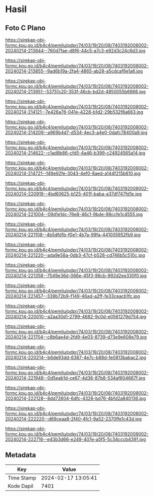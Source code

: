 # Hasil

## Foto C Plano

https://sirekap-obj-formc.kpu.go.id/b4c4/pemilu/pdpr/74/03/19/20/08/7403192008002-20240214-213644--760d7fae-d8f6-44c5-a7c3-e92d3c24c6d3.jpg

https://sirekap-obj-formc.kpu.go.id/b4c4/pemilu/pdpr/74/03/19/20/08/7403192008002-20240214-213855--9ad6b19a-2fa4-4865-ab28-a5cdcaf6e1a6.jpg

https://sirekap-obj-formc.kpu.go.id/b4c4/pemilu/pdpr/74/03/19/20/08/7403192008002-20240214-213951--53751c20-353f-46cb-bd2d-4850055b6666.jpg

https://sirekap-obj-formc.kpu.go.id/b4c4/pemilu/pdpr/74/03/19/20/08/7403192008002-20240214-214121--7e426a76-041e-4228-b1d2-29b532f8a663.jpg

https://sirekap-obj-formc.kpu.go.id/b4c4/pemilu/pdpr/74/03/19/20/08/7403192008002-20240214-214209--a969b4d7-d534-4ec3-a4e0-0dafc78400a9.jpg

https://sirekap-obj-formc.kpu.go.id/b4c4/pemilu/pdpr/74/03/19/20/08/7403192008002-20240214-214622--c1ad8b86-cfd5-4a46-b399-c24924565a14.jpg

https://sirekap-obj-formc.kpu.go.id/b4c4/pemilu/pdpr/74/03/19/20/08/7403192008002-20240214-214721--f49e92fe-3043-4ef0-8aed-a144f215b610.jpg

https://sirekap-obj-formc.kpu.go.id/b4c4/pemilu/pdpr/74/03/19/20/08/7403192008002-20240214-220919--4bd60625-b125-401f-baba-a37df747fd1e.jpg

https://sirekap-obj-formc.kpu.go.id/b4c4/pemilu/pdpr/74/03/19/20/08/7403192008002-20240214-221004--09d1e1dc-76e8-46c1-9bde-98ccfe1c4555.jpg

https://sirekap-obj-formc.kpu.go.id/b4c4/pemilu/pdpr/74/03/19/20/08/7403192008002-20240214-221108--4b5dfd1b-f0e1-4b7a-99fa-441005952fb9.jpg

https://sirekap-obj-formc.kpu.go.id/b4c4/pemilu/pdpr/74/03/19/20/08/7403192008002-20240214-221220--ada9e58a-0db3-47cf-b528-cd746b5c510c.jpg

https://sirekap-obj-formc.kpu.go.id/b4c4/pemilu/pdpr/74/03/19/20/08/7403192008002-20240214-221358--7549e36d-066e-45f3-86cb-992d2ee330f0.jpg

https://sirekap-obj-formc.kpu.go.id/b4c4/pemilu/pdpr/74/03/19/20/08/7403192008002-20240214-221457--339b72b9-f149-46ad-a2ff-fe33ceacb1fc.jpg

https://sirekap-obj-formc.kpu.go.id/b4c4/pemilu/pdpr/74/03/19/20/08/7403192008002-20240214-220010--a2aa30d1-2799-4682-9c0d-e0561279d754.jpg

https://sirekap-obj-formc.kpu.go.id/b4c4/pemilu/pdpr/74/03/19/20/08/7403192008002-20240214-221704--c8b6ae4d-2fd9-4e03-8739-d73e9e608e79.jpg

https://sirekap-obj-formc.kpu.go.id/b4c4/pemilu/pdpr/74/03/19/20/08/7403192008002-20240214-220214--b6de93dd-6387-4e7c-b88d-fe0813babac2.jpg

https://sirekap-obj-formc.kpu.go.id/b4c4/pemilu/pdpr/74/03/19/20/08/7403192008002-20240214-221948--0d5eab1d-ce67-4d36-87b8-534af604667f.jpg

https://sirekap-obj-formc.kpu.go.id/b4c4/pemilu/pdpr/74/03/19/20/08/7403192008002-20240214-222128--8dd72604-6dfc-4326-bd76-4bfd2a840136.jpg

https://sirekap-obj-formc.kpu.go.id/b4c4/pemilu/pdpr/74/03/19/20/08/7403192008002-20240214-222220--d69ceaa8-2f40-4fc1-9a52-2370ffe1c43d.jpg

https://sirekap-obj-formc.kpu.go.id/b4c4/pemilu/pdpr/74/03/19/20/08/7403192008002-20240214-222716--e43b3d66-e249-407e-a5f5-5c34cccb4391.jpg


## Metadata

| Key        | Value               |
| ---------- | ------------------- |
| Time Stamp | 2024-02-17 13:05:41 |
| Kode Dapil | 7401                |



